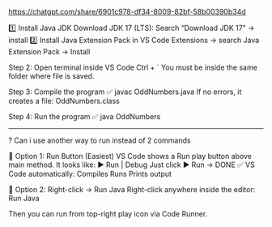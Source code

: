 https://chatgpt.com/share/6901c978-df34-8009-82bf-58b00390b34d

1️⃣ Install Java JDK
Download JDK 17 (LTS): Search “Download JDK 17” → install
2️⃣ Install Java Extension Pack in VS Code
Extensions → search Java Extension Pack → Install

Step 2: Open terminal inside VS Code
Ctrl + `
You must be inside the same folder where file is saved.

Step 3: Compile the program ✅
javac OddNumbers.java
If no errors, it creates a file: OddNumbers.class

Step 4: Run the program ✅
java OddNumbers

----------------------------------------
? Can i use another way to run instead of 2 commands

🌟 Option 1: Run Button (Easiest)
VS Code shows a Run play button above main method.
It looks like: ▶️ Run | Debug
Just click ▶️ Run → DONE ✅
VS Code automatically:
Compiles
Runs
Prints output

🌟 Option 2: Right-click → Run Java
Right-click anywhere inside the editor:
Run Java


Then you can run from top-right play icon via Code Runner.


